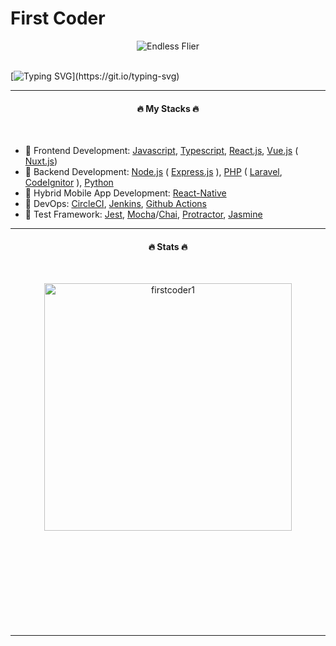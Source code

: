 # First Coder

<div align="center">
<img src="https://www.thedesigngrouponline.com/wp-content/uploads/2012/04/shutterstock_1122339353.jpg" alt="Endless Flier">
</div>
<br>

[![Typing SVG](https://readme-typing-svg.herokuapp.com?font=&color=%232087FF&size=40&center=true&vCenter=true&width=1000&lines=Where+hope+grows!)](https://git.io/typing-svg)

<hr>

<h4 align="center">🔥 My Stacks 🔥</h4>
<br>

- 🥇 Frontend Development: [Javascript](https://www.javascript.com/), [Typescript](https://www.typescriptlang.org/), [React.js](https://reactjs.org/), [Vue.js](https://vuejs.org/) ( [Nuxt.js](https://nuxtjs.org/))
- 🥇 Backend Development: [Node.js](https://nodejs.org) ( [Express.js](https://expressjs.com/) ), [PHP](https://www.php.net/) ( [Laravel](https://laravel.com/), [CodeIgnitor](https://codeigniter.com/) ), [Python](https://www.python.org/)
- 🥇 Hybrid Mobile App Development: [React-Native](https://reactjs.org/)
- 🥈 DevOps: [CircleCI](https://circleci.com/), [Jenkins](https://www.jenkins.io/), [Github Actions](https://docs.github.com/en/actions)
- 🥉 Test Framework: [Jest](https://jestjs.io/), [Mocha](https://mochajs.org/)/[Chai](https://www.chaijs.com/), [Protractor](https://www.protractortest.org), [Jasmine](https://jasmine.github.io/)

<hr>

<h4 align="center">🔥 Stats 🔥</h4>
<br>
<p align=center>
  <div align=center>
    <a href="https://github.com/denvercoder1/github-readme-streak-stats" title="Go to Source">
      <img align="center" width=396 src="https://github-readme-streak-stats.herokuapp.com/?user=firstcoder1&theme=react&border=61dafb&hide_border=true&count_private=true" alt="firstcoder1" />
    </a>
  </div>
  <br><br><br><br><br><br><br><br><br>
</p>
<hr>
